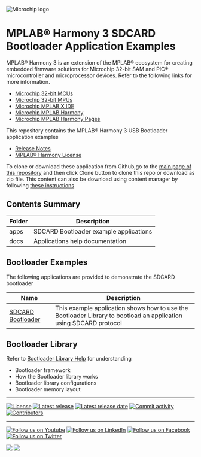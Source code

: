﻿![Microchip logo](https://raw.githubusercontent.com/wiki/Microchip-MPLAB-Harmony/Microchip-MPLAB-Harmony.github.io/images/microchip_logo.png)

# MPLAB® Harmony 3 SDCARD Bootloader Application Examples

MPLAB® Harmony 3 is an extension of the MPLAB® ecosystem for creating
embedded firmware solutions for Microchip 32-bit SAM and PIC® microcontroller
and microprocessor devices. Refer to the following links for more information.

- [Microchip 32-bit MCUs](https://www.microchip.com/design-centers/32-bit)
- [Microchip 32-bit MPUs](https://www.microchip.com/design-centers/32-bit-mpus)
- [Microchip MPLAB X IDE](https://www.microchip.com/mplab/mplab-x-ide)
- [Microchip MPLAB Harmony](https://www.microchip.com/mplab/mplab-harmony)
- [Microchip MPLAB Harmony Pages](https://microchip-mplab-harmony.github.io/)

This repository contains the MPLAB® Harmony 3 USB Bootloader application examples

- [Release Notes](release_notes.md)
- [MPLAB® Harmony License](mplab_harmony_license.md)

To clone or download these application from Github,go to the [main page of this repository](https://github.com/Microchip-MPLAB-Harmony/bootloader_apps_sdcard) and then click Clone button to clone this repo or download as zip file. This content can also be download using content manager by following [these instructions](https://github.com/Microchip-MPLAB-Harmony/contentmanager/wiki)

## Contents Summary

| Folder     | Description                             |
| ---        | ---                                     |
| apps       | SDCARD Bootloader example applications    |
| docs       | Applications help documentation         |


## Bootloader Examples

The following applications are provided to demonstrate the SDCARD bootloader

| Name                                                 | Description                                                                    |
| ---------                                            | -----------                                                                    |
| [SDCARD Bootloader](apps/sdcard_bootloader/readme.md) | This example application shows how to use the Bootloader Library to bootload an application using SDCARD protocol |


## Bootloader Library

Refer to [Bootloader Library Help](https://microchip-mplab-harmony.github.io/bootloader) for understanding
- Bootloader framework
- How the Bootloader library works
- Bootloader library configurations
- Bootloader memory layout

____

[![License](https://img.shields.io/badge/license-Harmony%20license-orange.svg)](https://github.com/Microchip-MPLAB-Harmony/bootloader_apps_sdcard/blob/master/mplab_harmony_license.md)
[![Latest release](https://img.shields.io/github/release/Microchip-MPLAB-Harmony/bootloader_apps_sdcard.svg)](https://github.com/Microchip-MPLAB-Harmony/bootloader_apps_sdcard/releases/latest)
[![Latest release date](https://img.shields.io/github/release-date/Microchip-MPLAB-Harmony/bootloader_apps_sdcard.svg)](https://github.com/Microchip-MPLAB-Harmony/bootloader_apps_sdcard/releases/latest)
[![Commit activity](https://img.shields.io/github/commit-activity/y/Microchip-MPLAB-Harmony/bootloader_apps_sdcard.svg)](https://github.com/Microchip-MPLAB-Harmony/bootloader_apps_sdcard/graphs/commit-activity)
[![Contributors](https://img.shields.io/github/contributors-anon/Microchip-MPLAB-Harmony/bootloader_apps_sdcard.svg)]()

____

[![Follow us on Youtube](https://img.shields.io/badge/Youtube-Follow%20us%20on%20Youtube-red.svg)](https://www.youtube.com/user/MicrochipTechnology)
[![Follow us on LinkedIn](https://img.shields.io/badge/LinkedIn-Follow%20us%20on%20LinkedIn-blue.svg)](https://www.linkedin.com/company/microchip-technology)
[![Follow us on Facebook](https://img.shields.io/badge/Facebook-Follow%20us%20on%20Facebook-blue.svg)](https://www.facebook.com/microchiptechnology/)
[![Follow us on Twitter](https://img.shields.io/twitter/follow/MicrochipTech.svg?style=social)](https://twitter.com/MicrochipTech)

[![](https://img.shields.io/github/stars/Microchip-MPLAB-Harmony/bootloader_apps_sdcard.svg?style=social)]()
[![](https://img.shields.io/github/watchers/Microchip-MPLAB-Harmony/bootloader_apps_sdcard.svg?style=social)]()


